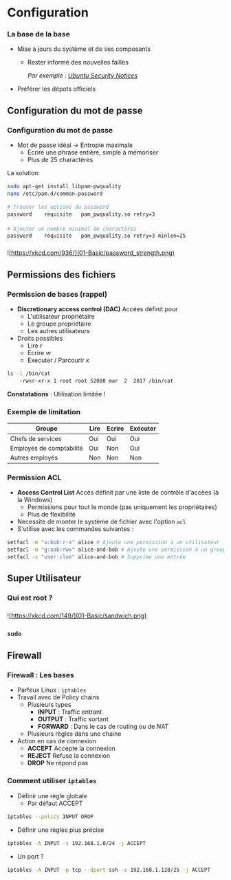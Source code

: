 # Configuration

### La base de la base

* Mise à jours du système et de ses composants
	* Rester informé des nouvelles failles 

		*Par exemple : [Ubuntu Security Notices](https://usn.ubuntu.com/)*
* Préférer les dépots officiels

## Configuration du mot de passe

### Configuration du mot de passe
* Mot de passe idéal &rightarrow; Entropie maximale
	* Écrire une phrase entière, simple à mémoriser
	* Plus de 25 charactères

La solution:
```bash
sudo apt-get install libpam-pwquality
nano /etc/pam.d/common-password
```

```bash
# Trouver les options du password
password	requisite	pam_pwquality.so retry=3

# Ajouter un nombre minimal de charactères
password	requisite	pam_pwquality.so retry=3 minlen=25
```
###

![https://xkcd.com/936/](01-Basic/password_strength.png)

## Permissions des fichiers

### Permission de bases (rappel)

 * **Discretionary access control (DAC)** Accées définit pour
	* L'utilisateur propriétaire
	* Le groupe propriétaire
	* Les autres utilisateurs
 * Droits possibles
	* Lire *r*
	* Ecrire *w*
	* Executer / Parcourir *x*

```bash
ls -l /bin/cat
	-rwxr-xr-x 1 root root 52080 mar  2  2017 /bin/cat
```

**Constatations** : Utilisation limitée !

### Exemple de limitation

| Groupe                   	| Lire 	| Ecrire 	| Exécuter 	|
|--------------------------	|------	|--------	|----------	|
| Chefs de services        	| Oui  	| Oui    	| Oui      	|
| Employés de comptabilité 	| Oui  	| Non    	| Oui      	|
| Autres employés          	| Non  	| Non    	| Non      	|

### Permission ACL

 * **Access Control List** Accès définit par une liste de contrôle d'accèes (à la Windows)
	* Permissions pour tout le monde (pas uniquement les propriétaires)
	* Plus de flexibilité
 * Necessite de monter le système de fichier avec l'option `acl`
 * S'utilise avec les commandes suivantes :

```bash
setfacl -m "u:bob:r-x" alice # Ajoute une permission à un utilisateur
setfacl -m "g:aab:rwx" alice-and-bob # Ajoute une permission à un groupe
setfacl -x "user:cloe" alice-and-bob # Supprime une entrée

```

## Super Utilisateur

### Qui est root ?

### 

![https://xkcd.com/149/](01-Basic/sandwich.png)

### `sudo`

## Firewall

### Firewall : Les bases

 * Parfeux Linux : `iptables`
 * Travail avec de Policy chains
	* Plusieurs types
		* **INPUT** : Traffic entrant
		* **OUTPUT** : Traffic sortant
		* **FORWARD** : Dans le cas de routing ou de NAT
	* Plusieurs règles dans une chaine
 * Action en cas de connexion
	* **ACCEPT** Accepte la connexion
	* **REJECT** Refuse la connexion
	* **DROP** Ne répond pas

### Comment utiliser `iptables`

 * Définir une règle globale
	* Par défaut ACCEPT

```Bash
iptables --policy INPUT DROP
```

* Définir une règles plus précise

```Bash
iptables -A INPUT -s 192.168.1.0/24 -j ACCEPT
```

* Un port ?

```Bash
iptables -A INPUT -p tcp --dport ssh -s 192.168.1.128/25 -j ACCEPT
```
